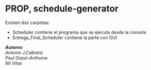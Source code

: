 # PROP, schedule-generator

Existen dos carpetas:  
  * Scheduler contiene el programa que se ejecuta desde la consola  
  * Entrega_Final_Scheduler contiene la parte con GUI
  
_**Autores**:  
Antonio J.Cabrera  
Paul Gazel-Anthoine  
Nil Vilas_
